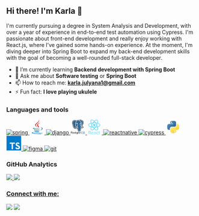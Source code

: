 ## Hi there! I'm Karla 👋

<p>I'm currently pursuing a degree in System Analysis and Development, with over a year of experience in end-to-end test automation using Cypress. I'm passionate about front-end development and really enjoy working with React.js, where I’ve gained some hands-on experience. At the moment, I'm diving deeper into Spring Boot to expand my back-end development skills with the goal of becoming a well-rounded full-stack developer.</p>

- 🌱 I’m currently learning **Backend development with Spring Boot**
- 💬 Ask me about **Software testing** or  **Spring Boot**
- 📫 How to reach me: **karla.julyana1@gmail.com**
- ⚡ Fun fact: **I love playing ukulele**

<!--## 🛠 &nbsp;Languages and tools-->
### Languages and tools

<div style="display: inline_block">
   <a href="https://spring.io/" target="_blank" rel="noreferrer"> <img src="https://www.vectorlogo.zone/logos/springio/springio-icon.svg" alt="spring" width="40" height="40"/> </a> 
  <a href="https://www.java.com" target="_blank" rel="noreferrer"> <img src="https://raw.githubusercontent.com/devicons/devicon/master/icons/java/java-original.svg" alt="java" width="40" height="40"/> </a> 
  <a href="https://www.djangoproject.com/" target="_blank" rel="noreferrer"> <img src="https://cdn.worldvectorlogo.com/logos/django.svg" alt="django" width="40" height="40"/> </a>
  </a> <a href="https://www.postgresql.org" target="_blank" rel="noreferrer"> <img src="https://raw.githubusercontent.com/devicons/devicon/master/icons/postgresql/postgresql-original-wordmark.svg" alt="postgresql" width="40" height="40"/> </a>
   <a href="https://reactjs.org/" target="_blank" rel="noreferrer"> <img src="https://raw.githubusercontent.com/devicons/devicon/master/icons/react/react-original-wordmark.svg" alt="react" width="40" height="40"/> </a> 
    <a href="https://reactnative.dev/" target="_blank" rel="noreferrer"> <img src="https://reactnative.dev/img/header_logo.svg" alt="reactnative" width="40" height="40"/> </a>
   <a href="https://www.cypress.io" target="_blank" rel="noreferrer"> <img src="https://raw.githubusercontent.com/simple-icons/simple-icons/6e46ec1fc23b60c8fd0d2f2ff46db82e16dbd75f/icons/cypress.svg" alt="cypress" width="40" height="40"/> </a>
  <a href="https://www.python.org" target="_blank" rel="noreferrer"> <img src="https://raw.githubusercontent.com/devicons/devicon/master/icons/python/python-original.svg" alt="python" width="40" height="40"/>
    <a href="https://www.typescriptlang.org/" target="_blank" rel="noreferrer"> <img src="https://raw.githubusercontent.com/devicons/devicon/master/icons/typescript/typescript-original.svg" alt="typescript" width="40" height="40"/> </a> 
    <a href="https://www.figma.com/" target="_blank" rel="noreferrer"> <img src="https://www.vectorlogo.zone/logos/figma/figma-icon.svg" alt="figma" width="40" height="40"/> </a>
    <a href="https://git-scm.com/" target="_blank" rel="noreferrer"> <img src="https://www.vectorlogo.zone/logos/git-scm/git-scm-icon.svg" alt="git" width="40" height="40"/> </a> 
</div>

<!--## ⚙️  GitHub Analytics -->
### GitHub Analytics

<div>
  <a href="https://github.com/sauloveigr">
  <img height="165em" src="https://github-readme-stats.vercel.app/api?username=KarlaNunes&show_icons=true&theme=aura&include_all_commits=true&count_private=true"/>

  <img height="165em" src="https://github-readme-stats.vercel.app/api/top-langs/?username=KarlaNunes&layout=compact&langs_count=7&theme=aura"/>
</div>

### Connect with me:
  
  <p align='left'>
   <a target="_blank" href="https://www.linkedin.com/in/karla-nunes-2873381a0/" ><img src="https://img.shields.io/badge/-LinkedIn-%230077B5?style=for-the-badge&logo=linkedin&logoColor=white" target="_blank"></a> 
    <a target="_blank" href="mailto:karla.julyana1@gmail.com" ><img src="https://img.shields.io/badge/Gmail-D14836?style=for-the-badge&logo=gmail&logoColor=white" target="_blank"></a> 
 </p>

<!-- <div> 
   <a target="_blank" href="https://www.linkedin.com/in/karla-nunes-2873381a0/" ><img src="https://img.shields.io/badge/-LinkedIn-%230077B5?style=for-the-badge&logo=linkedin&logoColor=white" target="_blank"></a> 
 
<div>
 -->

<!--
- 💻 I’m currently studing at IFRN
- 🚀 I’m currently learning HTML, CSS and JavaScript
- 📫 How to reach me: karla.julyana1@gmail.com

![JavaScript](https://img.shields.io/badge/-JavaScript-05122A?style=flat&logo=javascript)&nbsp;
![HTML](https://img.shields.io/badge/-HTML-05122A?style=flat&logo=HTML5)&nbsp;
![CSS](https://img.shields.io/badge/-CSS-05122A?style=flat&logo=CSS3&logoColor=1572B6)&nbsp;
-->

